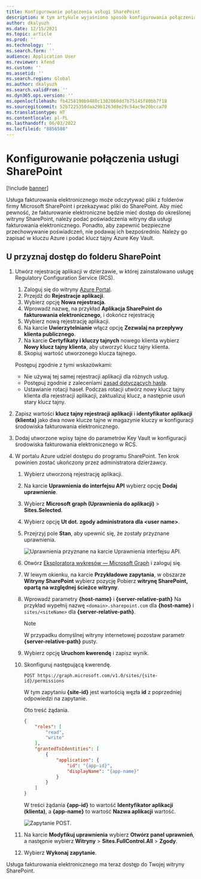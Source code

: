 ```yaml
---
title: Konfigurowanie połączenia usługi SharePoint
description: W tym artykule wyjaśniono sposób konfigurowania połączenia, aby fakturowanie elektroniczne było dostępne w witrynie Microsoft SharePoint.
author: dkalyuzh
ms.date: 12/15/2021
ms.topic: article
ms.prod: ''
ms.technology: ''
ms.search.form: ''
audience: Application User
ms.reviewer: kfend
ms.custom: ''
ms.assetid: ''
ms.search.region: Global
ms.author: dkalyuzh
ms.search.validFrom: ''
ms.dyn365.ops.version: ''
ms.openlocfilehash: fb4258190b9480c1302060dd7b75145f80bb7f18
ms.sourcegitcommit: 52b7225350daa29b1263d8e29c54ac9e20bcca70
ms.translationtype: HT
ms.contentlocale: pl-PL
ms.lasthandoff: 06/03/2022
ms.locfileid: "8856588"
---
```

# <a name="configure-a-sharepoint-connection"></a>Konfigurowanie połączenia usługi SharePoint

[!include [banner](../includes/banner.md)]

Usługa fakturowania elektronicznego może odczytywać pliki z folderów firmy Microsoft SharePoint i przekazywać pliki do SharePoint. Aby mieć pewność, że fakturowanie elektroniczne będzie mieć dostęp do określonej witryny SharePoint, należy podać poświadczenia witryny dla usługi fakturowania elektronicznego. Ponadto, aby zapewnić bezpieczne przechowywanie poświadczeń, nie podawaj ich bezpośrednio. Należy go zapisać w kluczu Azure i podać klucz tajny Azure Key Vault.

## <a name="grant-access-to-a-sharepoint-folder"></a>U przyznaj dostęp do folderu SharePoint

1. Utwórz rejestrację aplikacji w dzierżawie, w której zainstalowano usługę Regulatory Configuration Service (RCS).

    1. Zaloguj się do witryny [Azure Portal](https://portal.azure.com/).
    2. Przejdź do **Rejestracje aplikacji**.
    3. Wybierz opcję **Nowa rejestracja**.
    4. Wprowadź nazwę, na przykład **Aplikacja SharePoint do fakturowania elektronicznego**, i dokończ rejestrację
    5. Wybierz nową rejestrację aplikacji.
    6. Na karcie **Uwierzytelnianie** włącz opcję **Zezwalaj na przepływy klienta publicznego**.
    4. Na karcie **Certyfikaty i kluczy tajnych** nowego klienta wybierz **Nowy klucz tajny klienta**, aby utworzyć klucz tajny klienta.
    5. Skopiuj wartość utworzonego klucza tajnego.

    Postępuj zgodnie z tymi wskazówkami:

    - Nie używaj tej samej rejestracji aplikacji dla różnych usług.
    - Postępuj zgodnie z zaleceniami [zasad dotyczących hasła](/microsoft-365/admin/misc/password-policy-recommendations?view=o365-worldwide).
    - Ustawianie rotacji haseł. Podczas rotacji utwórz nowy klucz tajny klienta dla rejestracji aplikacji, zaktualizuj klucz, a następnie usuń stary klucz tajny.

2. Zapisz wartości **klucz tajny rejestracji aplikacji** i **identyfikator aplikacji (klienta)** jako dwa nowe klucze tajne w magazynie kluczy w konfiguracji środowiska fakturowania elektronicznego.
3. Dodaj utworzone wpisy tajne do parametrów Key Vault w konfiguracji środowiska fakturowania elektronicznego w RCS.
4. W portalu Azure udziel dostępu do programu SharePoint. Ten krok powinien zostać ukończony przez administratora dzierżawcy.

    1. Wybierz utworzoną rejestrację aplikacji.
    2. Na karcie **Uprawnienia do interfejsu API** wybierz opcję **Dodaj uprawnienie**.
    3. Wybierz **Microsoft graph (Uprawnienia do aplikacji)** \> **Sites.Selected**.
    4. Wybierz opcję **Ut dot. zgody administratora dla \<user&nbsp;name\>**.
    5. Przejrzyj pole **Stan**, aby upewnić się, że zostały przyznane uprawnienia.

        ![Uprawnienia przyznane na karcie Uprawnienia interfejsu API.](media/configured-permissions.jpg)

    6. Otwórz [Eksploratora wykresów — Microsoft Graph](https://developer.microsoft.com/graph/graph-explorer) i zaloguj się.
    7. W lewym okienku, na karcie **Przykładowe zapytania**, w obszarze **Witryny SharePoint** wybierz pozycję Pobierz **witrynę SharePoint, opartą na względnej ścieżce witryny**.
    8. Wprowadź parametry **\{host-name\}** i **\{server-relative-path\}** Na przykład wypełnij nazwę  `<domain>.sharepoint.com` dla **\{host-name\}** i `sites/<siteName>` dla **\{server-relative-path\}**.

        > [!NOTE]
        > W przypadku domyślnej witryny internetowej pozostaw parametr **\{server-relative-path\}** pusty.

    9. Wybierz opcję **Uruchom kwerendę** i zapisz wynik.
    10. Skonfiguruj następującą kwerendę.

        `POST https://graph.microsoft.com/v1.0/sites/{site-id}/permissions`

        W tym zapytaniu **\{site-id\}** jest wartością węzła **id** z poprzedniej odpowiedzi na zapytanie.

        Oto treść żądania.

        ```json
        {
            "roles": [
                "read",
                "write"
            ],
            "grantedToIdentities": [
                {
                    "application": {
                        "id": "{app-id}",
                        "displayName": "{app-name}"
                    }
                }
            ]
        }
        ```

        W treści żądania **\{app-id\}** to wartość **Identyfikator aplikacji (klienta)**, a **\{app-name\}** to wartość **Nazwa aplikacji** wartość.

        ![Zapytanie POST.](media/app-id-query.jpg)

    11. Na karcie **Modyfikuj uprawnienia** wybierz **Otwórz panel uprawnień**, a następnie wybierz **Witryny** \> **Sites.FullControl.All** \> **Zgody**.
    12. Wybierz **Wykonaj zapytanie**.

Usługa fakturowania elektronicznego ma teraz dostęp do Twojej witryny SharePoint.
